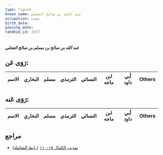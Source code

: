 ```yaml
---
type: figure
known_name: عبد الله بن صالح العجلي
occupation: محدث
birth_date:
passing_date:
tahdhib_id: 3337
---
```

##### عبد الله بن صالح بن مسلم بن صالح العجلي

## رَوَى عَن:
| الاسم | البخاري | مسلم | الترمذي | النسائي | ابن ماجه | أبي داود | Others |
| ----- | ------- | ---- | ------- | ------- | -------- | -------- | ------ |
## رَوَى عَنه:
| الاسم | البخاري | مسلم | الترمذي | النسائي | ابن ماجه | أبي داود | Others |
| ----- | ------- | ---- | ------- | ------- | -------- | -------- | ------ |
## مراجع
- [تهذيب الكمال ١٥-١١٠](obsidian://open?vault=Tahdhib-al-Kamal&file=Figures/٣٣٣٧-عبد%20الله%20بن%20صالح%20بن%20مسلم%20بن%20صالح%20العجلي) ([رابط الشاملة](https://shamela.ws/book/3722/7594))